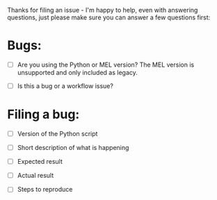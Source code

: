 Thanks for filing an issue - I'm happy to help, even with answering questions, just please make sure you can answer 
a few questions first:

# Bugs:   

- [ ] Are you using the Python or MEL version? The MEL version is unsupported and only included as legacy.

- [ ] Is this a bug or a workflow issue?

# Filing a bug:

- [ ] Version of the Python script
- [ ] Short description of what is happening
- [ ] Expected result
- [ ] Actual result
- [ ] Steps to reproduce
 